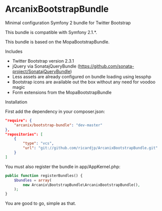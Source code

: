 ArcanixBootstrapBundle
======================

Minimal configuration Symfony 2 bundle for Twitter Bootstrap

This bundle is compatible with Symfony 2.1.*.

This bundle is based on the MopaBootstrapBundle.

Includes
* Twitter Bootstrap version 2.3.1
* jQuery via SonatajQueryBundle (https://github.com/sonata-project/SonatajQueryBundle)
* Less assets are already configured on bundle loading using lessphp
* Bootstrap icons are available out the box without any need for voodoo magic
* Form extensions from the MopaBootstrapBundle

Installation

First add the dependency in your composer.json:
```json
"require": {
    "arcanix/bootstrap-bundle": "dev-master"
},
"repositories": [
    {
        "type": "vcs",
        "url": "git://github.com/ricardjp/ArcanixBootstrapBundle.git"
    }
]
```

You must also register the bundle in app/AppKernel.php:
```php
public function registerBundles() {
    $bundles = array(
        new Arcanix\BootstrapBundle\ArcanixBootstrapBundle(),
    );
}
```

You are good to go, simple as that.
